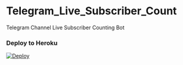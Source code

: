 # Telegram_Live_Subscriber_Count
Telegram Channel Live Subscriber Counting Bot


### Deploy to Heroku
[![Deploy](https://www.herokucdn.com/deploy/button.svg)](https://heroku.com/deploy?template=https://github.com/newname58q/abone)
